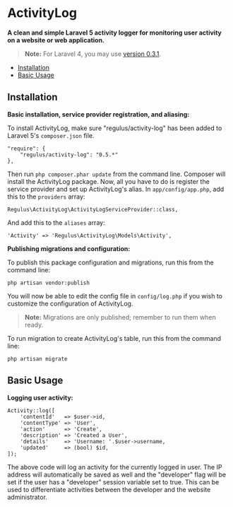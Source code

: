 ActivityLog
===========

**A clean and simple Laravel 5 activity logger for monitoring user activity on a website or web application.**

> **Note:** For Laravel 4, you may use <a href="https://github.com/Regulus343/ActivityLog/tree/v0.3.1">version 0.3.1</a>.

- [Installation](#installation)
- [Basic Usage](#basic-usage)

<a name="installation"></a>
## Installation

**Basic installation, service provider registration, and aliasing:**

To install ActivityLog, make sure "regulus/activity-log" has been added to Laravel 5's `composer.json` file.

	"require": {
		"regulus/activity-log": "0.5.*"
	},

Then run `php composer.phar update` from the command line. Composer will install the ActivityLog package. Now, all you have to do is register the service provider and set up ActivityLog's alias. In `app/config/app.php`, add this to the `providers` array:

	Regulus\ActivityLog\ActivityLogServiceProvider::class,

And add this to the `aliases` array:

	'Activity' => 'Regulus\ActivityLog\Models\Activity',

**Publishing migrations and configuration:**

To publish this package configuration and migrations, run this from the command line:

	php artisan vendor:publish

You will now be able to edit the config file in `config/log.php` if you wish to customize the configuration of ActivityLog.

> **Note:** Migrations are only published; remember to run them when ready.

To run migration to create ActivityLog's table, run this from the command line:

	php artisan migrate

<a name="basic-usage"></a>
## Basic Usage

**Logging user activity:**

	Activity::log([
		'contentId'   => $user->id,
		'contentType' => 'User',
		'action'      => 'Create',
		'description' => 'Created a User',
		'details'     => 'Username: '.$user->username,
		'updated'     => (bool) $id,
	]);

The above code will log an activity for the currently logged in user. The IP address will automatically be saved as well and the "developer" flag will be set if the user has a "developer" session variable set to true. This can be used to differentiate activities between the developer and the website administrator.